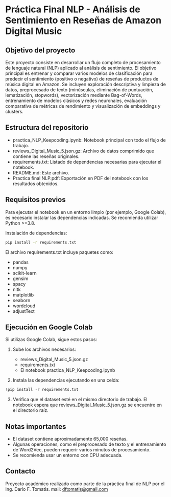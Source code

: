 # Práctica Final NLP - Análisis de Sentimiento en Reseñas de Amazon Digital Music

## Objetivo del proyecto

Este proyecto consiste en desarrollar un flujo completo de procesamiento de lenguaje natural (NLP) aplicado al análisis de sentimiento. El objetivo principal es entrenar y comparar varios modelos de clasificación para predecir el sentimiento (positivo o negativo) de reseñas de productos de música digital en Amazon. Se incluyen exploración descriptiva y limpieza de datos, preprocesado de texto (minúsculas, eliminación de puntuación, lematización, stopwords), vectorización mediante Bag-of-Words, entrenamiento de modelos clásicos y redes neuronales, evaluación comparativa de métricas de rendimiento y visualización de embeddings y clusters.

## Estructura del repositorio

- practica_NLP_Keepcoding.ipynb: Notebook principal con todo el flujo de trabajo.
- reviews_Digital_Music_5.json.gz: Archivo de datos comprimido que contiene las reseñas originales.
- requirements.txt: Listado de dependencias necesarias para ejecutar el notebook.
- README.md: Este archivo.
- Practica final NLP.pdf: Exportación en PDF del notebook con los resultados obtenidos.

## Requisitos previos

Para ejecutar el notebook en un entorno limpio (por ejemplo, Google Colab), es necesario instalar las dependencias indicadas. Se recomienda utilizar Python >=3.8.

Instalación de dependencias:

```bash
pip install -r requirements.txt
```

El archivo requirements.txt incluye paquetes como:

- pandas
- numpy
- scikit-learn
- gensim
- spacy
- nltk
- matplotlib
- seaborn
- wordcloud
- adjustText

## Ejecución en Google Colab

Si utilizas Google Colab, sigue estos pasos:

1. Sube los archivos necesarios:
   - reviews_Digital_Music_5.json.gz
   - requirements.txt
   - El notebook practica_NLP_Keepcoding.ipynb

2. Instala las dependencias ejecutando en una celda:

```python
!pip install -r requirements.txt
```

3. Verifica que el dataset esté en el mismo directorio de trabajo. El notebook espera que reviews_Digital_Music_5.json.gz se encuentre en el directorio raíz.

## Notas importantes

- El dataset contiene aproximadamente 65,000 reseñas.
- Algunas operaciones, como el preprocesado de texto y el entrenamiento de Word2Vec, pueden requerir varios minutos de procesamiento.
- Se recomienda usar un entorno con CPU adecuada.

## Contacto

Proyecto académico realizado como parte de la práctica final de NLP por el Ing. Darío F. Tomatis. mail: dftomatis@gmail.com

